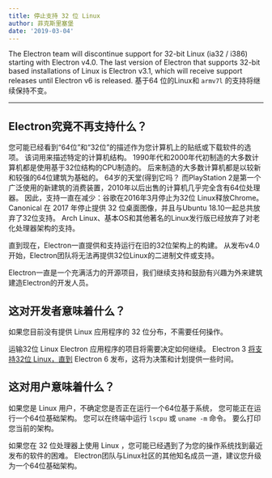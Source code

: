 ```yaml
---
title: 停止支持 32 位 Linux
author: 菲克斯里塞堡
date: '2019-03-04'
---
```


The Electron team will discontinue support for 32-bit Linux (ia32 / i386) starting with Electron v4.0. The last version of Electron that supports 32-bit based installations of Linux is Electron v3.1, which will receive support releases until Electron v6 is released. 基于64 位的Linux和 `armv7l` 的支持将继续保持不变。

---

## Electron究竟不再支持什么？

您可能已经看到“64位”和“32位”的描述作为您计算机上的贴纸或下载软件的选项。 该词用来描述特定的计算机结构。 1990年代和2000年代初制造的大多数计算机都是使用基于32位结构的CPU制造的。 后来制造的大多数计算机都是以较新和较强的64位建筑为基础的。 64岁的天堂(得到它吗？ 而PlayStation 2是第一个广泛使用的新建筑的消费装置，2010年以后出售的计算机几乎完全含有64位处理器。 因此，支持一直在减少：谷歌在2016年3月停止为32位 Linux释放Chrome。 Canonical 在 2017 年停止提供 32 位桌面图像，并且与Ubuntu 18.10一起总共放弃了32位支持。 Arch Linux、基本OS和其他著名的Linux发行版已经放弃了对老化处理器架构的支持。

直到现在，Electron一直提供和支持运行在旧的32位架构上的构建。 从发布v4.0 开始，Electron团队将无法再提供32位Linux的二进制文件或支持。

Electron一直是一个充满活力的开源项目，我们继续支持和鼓励有兴趣为外来建筑建造Electron的开发人员。

## 这对开发者意味着什么？

如果您目前没有提供 Linux 应用程序的 32 位分布，不需要任何操作。

运输32位 Linux Electron 应用程序的项目将需要决定如何继续。 Electron 3 [将支持32位 Linux，直到](https://electronjs.org/docs/tutorial/support#supported-versions) Electron 6 发布，这将为决策和计划提供一些时间。

## 这对用户意味着什么？

如果您是 Linux 用户，不确定您是否正在运行一个64位基于系统， 您可能正在运行一个64位基础架构。 您可以在终端中运行 `lscpu` 或 `uname -m` 命令。 要么打印您当前的架构。

如果您在 32 位处理器上使用 Linux ，您可能已经遇到了为您的操作系统找到最近发布的软件的困难。 Electron团队与Linux社区的其他知名成员一道，建议您升级为一个64位基础架构。
